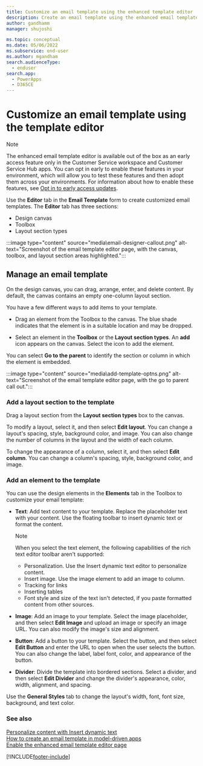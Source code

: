 ```yaml
---
title: Customize an email template using the enhanced template editor
description: Create an email template using the enhanced email template editor
author: gandhamm
manager: shujoshi

ms.topic: conceptual
ms.date: 05/06/2022
ms.subservice: end-user
ms.author: mgandham
search.audienceType: 
  - enduser
search.app: 
  - PowerApps
  - D365CE
---
```


# Customize an email template using the template editor 

> [!NOTE]
> The enhanced email template editor is available out of the box as an early access feature only in the Customer Service workspace and Customer Service Hub apps. You can opt in early to enable these features in your environment, which will allow you to test these features and then adopt them across your environments. 
For information about how to enable these features, see [Opt in to early access updates](/power-platform/admin/opt-in-early-access-updates).

Use the **Editor** tab in the **Email Template** form to create customized email templates. The **Editor** tab has three sections:

- Design canvas
- Toolbox
- Layout section types

:::image type="content" source="media\email-designer-callout.png" alt-text="Screenshot of the email template editor page, with the canvas, toolbox, and layout section areas highlighted.":::

## Manage an email template

On the design canvas, you can drag, arrange, enter, and delete content. By default, the canvas contains an empty one-column layout section.

You have a few different ways to add items to your template.

- Drag an element from the Toolbox to the canvas. The blue shade indicates that the element is in a suitable location and may be dropped.

- Select an element in the **Toolbox** or the **Layout section types**. An **add** icon appears on the canvas. Select the icon to add the element.

You can select **Go to the parent** to identify the section or column in which the element is embedded.

  :::image type="content" source="media\add-template-optns.png" alt-text="Screenshot of the email template editor page, with the go to parent call out.":::

### Add a layout section to the template

Drag a layout section from the **Layout section types** box to the canvas.

To modify a layout, select it, and then select **Edit layout**. You can change a layout's spacing, style, background color, and image. You can also change the number of columns in the layout and the width of each column.

To change the appearance of a column, select it, and then select **Edit column**. You can change a column's spacing, style, background color, and image.

### Add an element to the template

You can use the design elements in the **Elements** tab in the Toolbox to customize your email template:

- **Text**: Add text content to your template. Replace the placeholder text with your content. Use the floating toolbar to insert dynamic text or format the content.
    > [!NOTE]
    > When you select the text element, the following capabilities of the rich text editor toolbar aren't supported:
    >  - Personalization. Use the Insert dynamic text editor to personalize content.
    >  - Insert image. Use the image element to add an image to column.
    >  - Tracking for links
    >  - Inserting tables
    >  - Font style and size of the text isn't detected, if you paste formatted content from other sources.

- **Image**: Add an image to your template. Select the image placeholder, and then select **Edit Image** and upload an image or specify an image URL. You can also modify the image's size and alignment.

- **Button**: Add a button to your template. Select the button, and then select **Edit Button** and enter the URL to open when the user selects the button. You can also change the label, label font, color, and appearance of the button.

- **Divider**: Divide the template into bordered sections. Select a divider, and then select **Edit Divider** and change the divider's appearance, color, width, alignment, and spacing.

Use the **General Styles** tab to change the layout's width, font, font size, background, and text color.

### See also

[Personalize content with Insert dynamic text](email-dynamic-text.md)<br>
[How to create an email template  in model-driven apps](email-template-create.md)  
[Enable the enhanced email template editor page](cs-email-template-builder.md)

[!INCLUDE[footer-include](../includes/footer-banner.md)]
